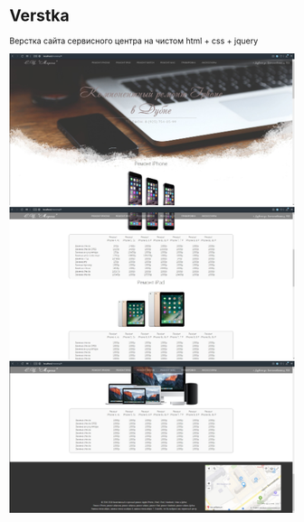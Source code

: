 # Verstka
Верстка сайта сервисного центра на чистом html + css + jquery


![Image alt](https://github.com/DmitryAlex123/Verstka/blob/master/1.jpg)
![Image alt](https://github.com/DmitryAlex123/Verstka/blob/master/2.jpg)
![Image alt](https://github.com/DmitryAlex123/Verstka/blob/master/3.jpg)
